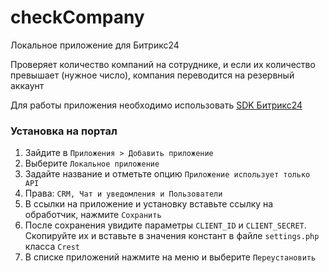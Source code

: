 # checkCompany

Локальное приложение для Битрикс24

Проверяет количество компаний на сотруднике, и если их количество превышает (нужное число), компания переводится на резервный аккаунт

Для работы приложения необходимо использовать [SDK Битрикс24](https://github.com/bitrix-tools/crest)

### Установка на портал

1. Зайдите в `Приложения > Добавить приложение`
2. Выберите `Локальное приложение`
3. Задайте название и отметьте опцию `Приложение использует только API`
4. Права: `CRM, Чат и уведомления и Пользователи`
5. В ссылки на приложение и установку вставьте ссылку на обработчик, нажмите `Сохранить`
6. После сохранения увидите параметры `CLIENT_ID` и `CLIENT_SECRET`. Скопируйте их и вставьте в значения констант в файле `settings.php` класса `Crest`
7. В списке приложений нажмите на меню и выберите `Переустановить`
